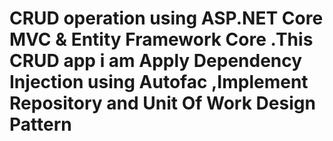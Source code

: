 # CRUD operation using ASP.NET Core MVC & Entity Framework Core .This CRUD app i am Apply Dependency Injection using Autofac ,Implement Repository and Unit Of Work Design Pattern 
